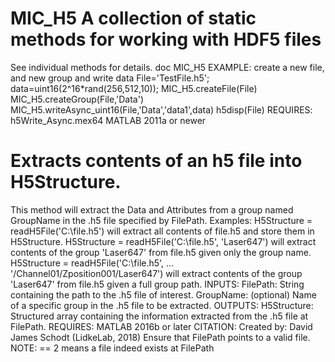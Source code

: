 # MIC_H5 A collection of static methods for working with HDF5 files
See individual methods for details.
doc MIC_H5
EXAMPLE:  create a new file, and new group and write data
File='TestFile.h5';
data=uint16(2^16*rand(256,512,10));
MIC_H5.createFile(File)
MIC_H5.createGroup(File,'Data')
MIC_H5.writeAsync_uint16(File,'Data','data1',data)
h5disp(File)
REQUIRES:
h5Write_Async.mex64
MATLAB 2011a or newer
# Extracts contents of an h5 file into H5Structure.
This method will extract the Data and Attributes from a group
named GroupName in the .h5 file specified by FilePath.
Examples:
H5Structure = readH5File('C:\file.h5') will extract all
contents of file.h5 and store them in H5Structure.
H5Structure = readH5File('C:\file.h5', 'Laser647') will extract
contents of the group 'Laser647' from file.h5 given only
the group name.
H5Structure = readH5File('C:\file.h5', ...
'/Channel01/Zposition001/Laser647') will extract contents
of the group 'Laser647' from file.h5 given a full group
path.
INPUTS:
FilePath: String containing the path to the .h5 file of interest.
GroupName: (optional) Name of a specific group in the .h5 file to be
extracted.
OUTPUTS:
H5Structure: Structured array containing the information extracted from
the .h5 file at FilePath.
REQUIRES:
MATLAB 2016b or later
CITATION:
Created by:
David James Schodt (LidkeLab, 2018)
Ensure that FilePath points to a valid file.
NOTE: == 2 means a file indeed exists at FilePath
